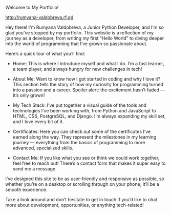 Welcome to My Portfolio!

http://rumyana-valdobreva.rf.gd

Hey there! I'm Rumyana Valdobreva, a Junior Python Developer, and I'm so glad you’ve stopped by my portfolio. This website is a reflection of my journey as a developer, from writing my first “Hello World” to diving deeper into the world of programming that I’ve grown so passionate about.

Here’s a quick tour of what you’ll find:

- Home: This is where I introduce myself and what I do. I’m a fast learner, a team player, and always hungry for new challenges in tech!

- About Me: Want to know how I got started in coding and why I love it? This section tells the story of how my curiosity for programming turned into a passion and a career. Spoiler alert: the excitement hasn’t faded — it’s only grown!

- My Tech Stack: I’ve put together a visual guide of the tools and technologies I’ve been working with, from Python and JavaScript to HTML, CSS, PostgreSQL, and Django. I’m always expanding my skill set, and I love every bit of it.

- Certificates: Here you can check out some of the certificates I’ve earned along the way. They represent the milestones in my learning journey — everything from the basics of programming to more advanced, specialized skills.

- Contact Me: If you like what you see or think we could work together, feel free to reach out! There’s a contact form that makes it super easy to send me a message.

I’ve designed this site to be as user-friendly and responsive as possible, so whether you’re on a desktop or scrolling through on your phone, it’ll be a smooth experience.

Take a look around and don’t hesitate to get in touch if you’d like to chat more about development, opportunities, or anything tech-related!
